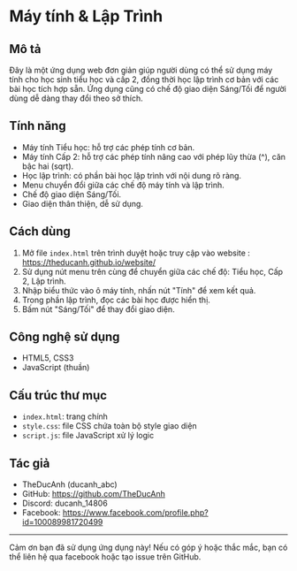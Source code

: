 # Máy tính & Lập Trình

## Mô tả
Đây là một ứng dụng web đơn giản giúp người dùng có thể sử dụng máy tính cho học sinh tiểu học và cấp 2, đồng thời học lập trình cơ bản với các bài học tích hợp sẵn. Ứng dụng cũng có chế độ giao diện Sáng/Tối để người dùng dễ dàng thay đổi theo sở thích.

## Tính năng
- Máy tính Tiểu học: hỗ trợ các phép tính cơ bản.
- Máy tính Cấp 2: hỗ trợ các phép tính nâng cao với phép lũy thừa (^), căn bậc hai (sqrt).
- Học lập trình: có phần bài học lập trình với nội dung rõ ràng.
- Menu chuyển đổi giữa các chế độ máy tính và lập trình.
- Chế độ giao diện Sáng/Tối.
- Giao diện thân thiện, dễ sử dụng.

## Cách dùng
1. Mở file `index.html` trên trình duyệt hoặc truy cập vào website : https://theducanh.github.io/website/
2. Sử dụng nút menu trên cùng để chuyển giữa các chế độ: Tiểu học, Cấp 2, Lập trình.
3. Nhập biểu thức vào ô máy tính, nhấn nút "Tính" để xem kết quả.
4. Trong phần lập trình, đọc các bài học được hiển thị.
5. Bấm nút "Sáng/Tối" để thay đổi giao diện.

## Công nghệ sử dụng
- HTML5, CSS3
- JavaScript (thuần)

## Cấu trúc thư mục
- `index.html`: trang chính
- `style.css`: file CSS chứa toàn bộ style giao diện
- `script.js`: file JavaScript xử lý logic

## Tác giả
- TheDucAnh (ducanh_abc)
- GitHub: https://github.com/TheDucAnh
- Discord: ducanh_14806
- Facebook: https://www.facebook.com/profile.php?id=100089981720499
---

Cảm ơn bạn đã sử dụng ứng dụng này! Nếu có góp ý hoặc thắc mắc, bạn có thể liên hệ qua facebook hoặc tạo issue trên GitHub.
